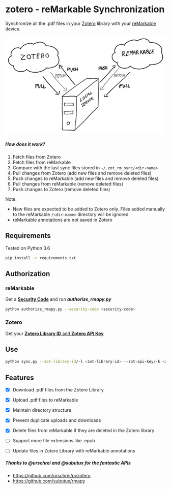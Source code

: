 # zotero - reMarkable Synchronization

Synchronize all the .pdf files in your [Zotero](https://www.zotero.org) library with your [reMarkable](https://remarkable.com) device.

![picture alt](images/workflow.png "Title is optional")

##### How does it work?

1. Fetch files from Zotero
2. Fetch files from reMarkable
3. Compare with the last sync files stored in `~/.zot_rm_sync/<dir-name>`
4. Pull changes from Zotero (add new files and remove deleted files)
5. Push changes to reMarkable (add new files and remove deleted files)
6. Pull changes from reMarkable (remove deleted files)
7. Push changes to Zotero (remove deleted files)

Note:
- New files are expected to be added to Zotero only. Files added manually to the reMarkable `/<dir-name>` directory will be ignored.
- reMarkable annotations are not saved in Zotero


## Requirements
Tested on Python 3.6

``` bash
pip install -r requirements.txt
```

## Authorization
### reMarkable

Get a [**Security Code**](https://my.remarkable.com/connect/remarkable) and run ***authorize_rmapy.py***

``` bash
python authorize_rmapy.py --security-code <security-code>
```

### Zotero

Get your [**Zotero Library ID** and **Zotero API Key**](https://www.zotero.org/settings/keys)


## Use

``` bash
python sync.py --zot-library-id/-l <zot-library-id> --zot-api-key/-k <zot-api-key> --directory/-d <dir-name> [--verbose/-v]
```

## Features
- [x] Download .pdf files from the Zotero Library
- [x] Upload .pdf files to reMarkable
- [x] Maintain directory structure
- [x] Prevent duplicate uploads and downloads
- [x] Delete files from reMarkable if they are deleted in the Zotero library
- [ ] Support more file extensions like .epub
- [ ] Update files in Zotero Library with reMarkable annotations


##### Thanks to @urschrei and @subutux for the fantastic APIs  
- https://github.com/urschrei/pyzotero
- https://github.com/subutux/rmapy
